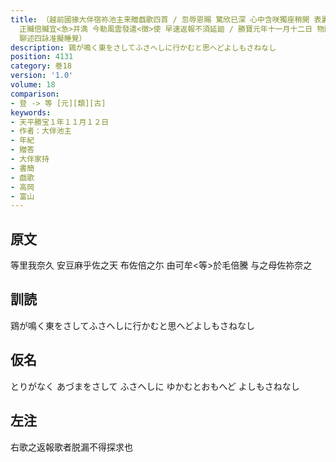 ```yaml
---
title: （越前國掾大伴宿祢池主来贈戯歌四首 / 忽辱恩賜 驚欣已深 心中含咲獨座稍開 表裏不同相違何異 推量所由率尓作策歟 明知加言豈有他意乎 凡貿易本物其罪不軽
  正贓倍贓宜<急>并満 今勒風雲發遣<徴>使 早速返報不須延廻 / 勝寶元年十一月十二日 物所貿易下吏 / 謹訴貿易人断官司 廳下 / 別<白> 可怜之意不能黙止
  聊述四詠准擬睡覺）
description: 鶏が鳴く東をさしてふさへしに行かむと思へどよしもさねなし
position: 4131
category: 巻18
version: '1.0'
volume: 18
comparison:
- 登 -> 等 [元][類][古]
keywords:
- 天平勝宝１年１１月１２日
- 作者：大伴池主
- 年紀
- 贈答
- 大伴家持
- 書簡
- 戯歌
- 高岡
- 富山
---
```


## 原文

等里我奈久 安豆麻乎佐之天 布佐倍之尓 由可牟<等>於毛倍騰 与之母佐祢奈之

## 訓読

鶏が鳴く東をさしてふさへしに行かむと思へどよしもさねなし

## 仮名

とりがなく あづまをさして ふさへしに ゆかむとおもへど よしもさねなし

## 左注

右歌之返報歌者脱漏不得探求也
